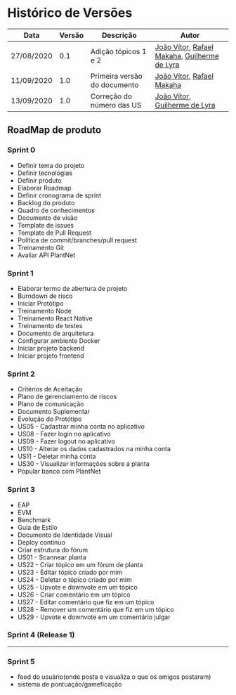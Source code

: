 # Histórico de Versões

|Data           |Versão     |Descrição          |Autor                   |
| ----------------------------| --------------------------- | ------------------------------------  | ----------------------|
|27/08/2020|0.1| Adição tópicos 1 e 2 |[João Vítor](http://github.com/joaovitorml), [Rafael Makaha](http://github.com/rafaelmakaha), [Guilherme de Lyra](http://github.com/guilhermedlyra) |
|11/09/2020|1.0| Primeira versão do documento |[João Vítor](http://github.com/joaovitorml), [Rafael Makaha](http://github.com/rafaelmakaha) |
|13/09/2020|1.0| Correção do número das US|[João Vítor](http://github.com/joaovitorml), [Guilherme de Lyra](http://github.com/guilhermedlyra)  |

## RoadMap de produto

### Sprint 0

* Definir tema do projeto
* Definir tecnologias
* Definir produto
* Elaborar Roadmap
* Definir cronograma de sprint
* Backlog do produto
* Quadro de conhecimentos
* Documento de visão
* Template de issues
* Template de Pull Request
* Política de commit/branches/pull request
* Treinamento Git
* Avaliar API PlantNet
  
### Sprint 1

* Elaborar termo de abertura de projeto
* Burndown de risco
* Iniciar Protótipo
* Treinamento Node
* Treinamento React Native
* Treinamento de testes
* Documento de arquitetura
* Configurar ambiente Docker
* Iniciar projeto backend
* Iniciar projeto frontend
  
### Sprint 2

* Critérios de Aceitação
* Plano de gerenciamento de riscos
* Plano de comunicação
* Documento Suplementar
* Evolução do Protótipo
* US05 - Cadastrar minha conta no aplicativo
* US08 - Fazer login no aplicativo
* US09 - Fazer logout no aplicativo
* US10 - Alterar os dados cadastrados na minha conta
* US11 - Deletar minha conta
* US30 - Visualizar informações sobre a planta
* Popular banco com PlantNet

### Sprint 3

* EAP
* EVM
* Benchmark
* Guia de Estilo
* Documento de Identidade Visual
* Deploy contínuo
* Criar estrutura do fórum
* US01 - Scannear planta
* US22 - Criar tópico em um fórum de planta
* US23 - Editar tópico criado por mim
* US24 - Deletar o tópico criado por mim
* US25 - Upvote e downvote em um tópico
* US26 - Criar comentário em um tópico
* US27 - Editar comentário que fiz em um tópico
* US28 - Remover um comentário que fiz em um tópico
* US29 - Upvote e downvote em um comentário	julgar
  
### Sprint 4 (Release 1)

****

### Sprint 5

* feed do usuário(onde posta e visualiza o que os amigos postaram)
* sistema de pontuação/gameficação
